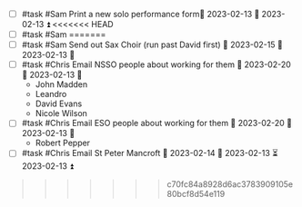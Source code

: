 - [ ] #task #Sam Print a new solo performance form📅 2023-02-13 🛫 2023-02-13 ⏫ 
<<<<<<< HEAD
- [ ] #task #Sam 
=======
- [ ] #task #Sam Send out Sax Choir (run past David first) 📅 2023-02-15 🛫 2023-02-13 🔼 
- [ ] #task #Chris Email NSSO people about working for them 📅 2023-02-20 🛫 2023-02-13 🔽 
	- John Madden
	- Leandro
	- David Evans
	- Nicole Wilson
- [ ] #task #Chris Email ESO people about working for them 📅 2023-02-20 🛫 2023-02-13 🔽 
	- Robert Pepper
- [ ] #task #Chris Email St Peter Mancroft 📅 2023-02-14 🛫 2023-02-13 ⏳ 2023-02-13 ⏫ 
>>>>>>> c70fc84a8928d6ac3783909105e80bcf8d54e119
